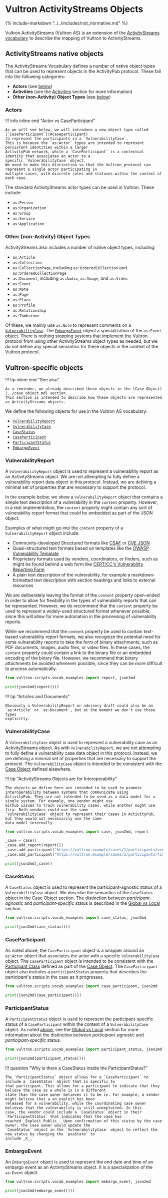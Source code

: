 # Vultron ActivityStreams Objects

{% include-markdown "../../includes/not_normative.md" %}

Vultron ActivityStreams (Vultron AS) is an extension of the
[ActivityStreams vocabulary](https://www.w3.org/TR/activitystreams-vocabulary/)
to describe the mapping of Vultron to ActivityStreams.

## ActivityStreams native objects

The ActivityStreams Vocabulary defines a number of native object types that can be used to represent objects in the
ActivityPub protocol. These fall into the following categories:

- **Actors** (see [below](#actors))
- **Activities** (see the [Activities](./activities/index.md) section for more information)
- **Other (non-Activity) Object Types** (see [below](#other-non-activity-object-types))

### Actors

!!! info inline end "Actor vs CaseParticipant"

    As we will see below, we will introduce a new object type called [`CaseParticipant`](#caseparticipant)
    to represent the participants in a `VulnerabilityCase`.
    This is because the `as:Actor` types are intended to represent persistent identities within a larger 
    ActivityPub network, while a `CaseParticipant` is a contextual identity that associates an actor to a 
    specific `VulnerabilityCase` object.
    We need to make this distinction so that the Vultron protocol can represent a single actor participating in 
    multiple cases, with discrete roles and statuses within the context of each case.

The standard ActivityStreams actor types can be used in Vultron. These include:

- `as:Person`
- `as:Organization`
- `as:Group`
- `as:Service`
- `as:Application`

### Other (non-Activity) Object Types

ActivityStreams also includes a number of native object types, including:

- `as:Article`
- `as:Collection`
- `as:CollectionPage`, including `as:OrderedCollection` and `as:OrderedCollectionPage`
- `as:Document`, including `as:Audio`, `as:Image`, and `as:Video`
- `as:Event`
- `as:Note`
- `as:Page`
- `as:Place`
- `as:Profile`
- `as:Relationship`
- `as:Tombstone`

Of these, we mainly use `as:Note` to represent comments on a [`VulnerabilityCase`](#vulnerabilitycase).
The [`EmbargoEvent`](#embargoevent) object a specialization of the `as:Event` object.
There is nothing stopping systems that implement the Vultron protocol from using other ActivityStreams object types
as needed, but we do not define any special semantics for these objects in the context of the Vultron protocol.

## Vultron-specific objects

!!! tip inline end "See also"

    As a reminder, we already described these objects in the [Case Object](../case_object.md) section.
    This section is intended to describe how these objects are represented as ActivityStreams objects.

We define the following objects for use in the Vultron AS vocabulary:

- [`VulnerabilityReport`](#vulnerabilityreport)
- [`VulnerabilityCase`](#vulnerabilitycase)
- [`CaseStatus`](#casestatus)
- [`CaseParticipant`](#caseparticipant)
- [`ParticipantStatus`](#participantstatus)
- [`EmbargoEvent`](#embargoevent)

### VulnerabilityReport

A `VulnerabilityReport` object is used to represent a vulnerability report as an ActivityStreams object.
We are not attempting to fully define a vulnerability report data object in this protocol.
Instead, we are defining a minimal set of properties that are necessary to support the protocol.

In the example below, we show a `VulnerabilityReport` object that contains a simple text description of a
vulnerability in the `content` property. However, in a real implementation, the `content` property might contain
any sort of vulnerability report format that could be embedded as part of the JSON object.

Examples of what might go into the `content` property of a `VulnerabilityReport` object include:

- Community-developed Structured formats like [CSAF](https://oasis-open.github.io/csaf-documentation/) or
  [CVE JSON](https://github.com/CVEProject/cve-schema)
- Quasi-structured text formats based on templates like the
  [OWASP Vulnerability Template](https://owasp.org/www-community/vulnerabilities/Vulnerability_template)
- Proprietary formats used by vendors, coordinators, or finders, such as might be found behind a web form like
  [CERT/CC's Vulnerability Reporting Form](https://www.kb.cert.org/vuls/vulcoordrequest/)
- A plain text description of the vulnerability, for example a markdown-formatted text description with section
  headings and links to external resources

We are deliberately leaving the format of the `content` property open-ended in order to allow for flexibility in the
types of vulnerability reports that can be represented. However, we do recommend that the `content` property be used to
represent a widely-used structured format whenever possible, since this will allow for more automation in the processing of
vulnerability reports.

While we recommend that the `content` property be used to contain text-based vulnerability report formats, we also
recognize the potential need for some vulnerability reports to take the form of binary attachments, such as PDF
documents, images, audio files, or video files. In these cases, the `content` property could contain a link to the binary
file or an embedded encoding of the binary file. However, we recommend that binary attachments be avoided whenever
possible, since they can be more difficult to process automatically.

```python exec="true" idprefix=""
from vultron.scripts.vocab_examples import report, json2md

print(json2md(report()))
```

!!! tip "Articles and Documents"

    Obviously a VulnerabilityReport or advisory draft could also be an 
    `as:Article` or `as:Document`, but at the moment we don't use those types 
    explicitly.

### VulnerabilityCase

A `VulnerabilityCase` object is used to represent a vulnerability case as an ActivityStreams object.
As with `VulnerabilityReport`, we are not attempting to fully define a vulnerability case data object in this protocol.
Instead, we are defining a minimal set of properties that are necessary to support the protocol.
The `VulnerabilityCase` object is intended to be consistent with the [Case Object](../case_object.md) defined elsewhere.

!!! tip "ActivityStreams Objects are for Interoperability"

    The objects we define here are intended to be used to promote interoperability between systems that communicate using
    ActivityPub. They are not intended to be used as a data model for a single system. For example, one vendor might use
    Github issues to track vulnerability cases, while another might use Jira. Both vendors could use the same
    `VulnerabilityCase` object to represent their cases in ActivityPub, but they would not necessarily use the same
    data model internally.

```python exec="true" idprefix=""
from vultron.scripts.vocab_examples import case, json2md, report

_case = case()
_case.add_report(report())
_case.add_participant("https://vultron.example/cases/1/participants/vendor")
_case.add_participant("https://vultron.example/cases/1/participants/finder")

print(json2md(_case))
```

### CaseStatus

A `CaseStatus` object is used to represent the participant-agnostic status of a `VulnerabilityCase` object.
We describe the semantics of the `CaseStatus` object in the [Case Object](../case_object.md) section.
The distinction between *participant-agnostic* and *participant-specific* status is described in the
[Global vs Local](../../topics/process_models/model_interactions/index.md) section.

```python exec="true" idprefix=""
from vultron.scripts.vocab_examples import case_status, json2md

print(json2md(case_status()))
```

### CaseParticipant

As noted above,
the `CaseParticipant` object is a wrapper around an `as:Actor` object that associates the actor with a specific
`VulnerabilityCase` object.
The `CaseParticipant` object is intended to be consistent with the
[Participant Class](../case_object.md#the-participant-class) defined as part of the [Case Object](../case_object.md).
The `CaseParticipant` object also includes a `participantStatus` property that describes the
participant's status in the case as it progresses.

```python exec="true" idprefix=""
from vultron.scripts.vocab_examples import case_participant, json2md

print(json2md(case_participant()))
```

### ParticipantStatus

A `ParticipantStatus` object is used to represent the participant-specific status of a `CaseParticipant` within
the context of a `VulnerabilityCase` object.
As noted [above](#casestatus), see the [Global vs Local](../../topics/process_models/model_interactions/index.md)
section for more information about the distinction between *participant-agnostic* and *participant-specific* status.

```python exec="true" idprefix=""
from vultron.scripts.vocab_examples import participant_status, json2md

print(json2md(participant_status()))
```

!!! question "Why is there a CaseStatus inside the ParticipantStatus?"

    The `ParticipantStatus` object allows for a `CaseParticipant` to include a `CaseStatus` object that is specific to
    that participant. This allows for a participant to indicate that they believe the case as a whole is in a different
    state than the case owner believes it to be in. For example, a vendor might believe that a an exploit has been
    released for a vulnerability, while the coordinating case owner believes that the vulnerability is still unexploited. In this
    case, the vendor could include a `CaseStatus` object in their `ParticipantStatus` that indicates that the case has
    reached _Exploit Public_. Upon confirmation of this status by the case owner, the case owner would update the
    `CaseStatus` object in the `VulnerabilityCase` object to reflect the new status by changing the `pxaState` to 
    include _X_.

### EmbargoEvent

An `EmbargoEvent` object is used to represent the end date and time of an embargo event as an ActivityStreams object.
It is a specialization of the `as:Event` object.

```python exec="true" idprefix=""
from vultron.scripts.vocab_examples import embargo_event, json2md

print(json2md(embargo_event()))
```
